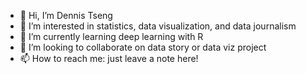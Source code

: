 - 👋 Hi, I’m Dennis Tseng
- 👀 I’m interested in statistics, data visualization, and data journalism
- 🌱 I’m currently learning deep learning with R
- 💞️ I’m looking to collaborate on data story or data viz project
- 📫 How to reach me: just leave a note here!

<!---
Dennishi0925/Dennishi0925 is a ✨ special ✨ repository because its `README.md` (this file) appears on your GitHub profile.
You can click the Preview link to take a look at your changes.
--->
